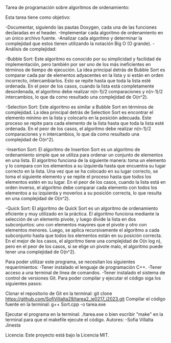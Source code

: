 Tarea de programación sobre algoritmos de ordenamiento:

Esta tarea tiene como objetivo:

-Documentar, siguiendo las pautas Doxygen, cada una de las funciones declaradas en el header.
-Implementar cada algoritmo de ordenamiento en un único archivo fuente.
-Analizar cada algoritmo y determinar la complejidad que estos tienen utilizando la notación Big O (O grande).
-Análisis de complejidad:

-Bubble Sort: Este algoritmo es conocido por su simplicidad y facilidad de implementación, pero también por ser uno de los más ineficientes en términos de tiempo de ejecución. La idea principal detrás de Bubble Sort es comparar cada par de elementos adyacentes en la lista y si están en orden incorrecto, intercambiarlos. Esto se repite hasta que toda la lista esté ordenada. En el peor de los casos, cuando la lista está completamente desordenada, el algoritmo debe realizar n(n-1)/2 comparaciones y n(n-1)/2 intercambios, lo que da como resultado una complejidad de O(n^2).

-Selection Sort: Este algoritmo es similar a Bubble Sort en términos de complejidad. La idea principal detrás de Selection Sort es encontrar el elemento mínimo en la lista y colocarlo en la posición adecuada. Este proceso se repite para cada elemento de la lista hasta que toda la lista esté ordenada. En el peor de los casos, el algoritmo debe realizar n(n-1)/2 comparaciones y n intercambios, lo que da como resultado una complejidad de O(n^2).

-Insertion Sort: El algoritmo de Insertion Sort es un algoritmo de ordenamiento simple que se utiliza para ordenar un conjunto de elementos en una lista. El algoritmo funciona de la siguiente manera: toma un elemento y lo compara con los elementos a su izquierda hasta que encuentra su lugar correcto en la lista. Una vez que se ha colocado en su lugar correcto, se toma el siguiente elemento y se repite el proceso hasta que todos los elementos estén en su lugar. En el peor de los casos, cuando la lista está en orden inverso, el algoritmo debe comparar cada elemento con todos los elementos a su izquierda y moverlos a su posición correcta, lo que resulta en una complejidad de O(n^2).

-Quick Sort: El algoritmo de Quick Sort es un algoritmo de ordenamiento eficiente y muy utilizado en la práctica. El algoritmo funciona mediante la selección de un elemento pivote, y luego divide la lista en dos subconjuntos: uno con elementos mayores que el pivote y otro con elementos menores. Luego, se aplica recursivamente el algoritmo a cada subconjunto hasta que todos los elementos están en su posición correcta. En el mejor de los casos, el algoritmo tiene una complejidad de O(n log n), pero en el peor de los casos, si se elige un pivote malo, el algoritmo puede tener una complejidad de O(n^2).

Para poder utilizar este programa, se necesitan los siguientes requerimientos: -Tener instalado el lenguaje de programación C++. -Tener acceso a una terminal de línea de comandos. -Tener instalado el sistema de control de versiones Git. Para poder compilar y ejecutar el código siga los siguientes pasos:

Clonar el repositorio de Git en la terminal: git clone https://github.com/SofiVillalta29/tarea2_ie0217_i2023.git Compilar el código fuente en la terminal: g++ Sort.cpp -o tarea.exe

Ejecutar el programa en la terminal: ./tarea.exe o bien escribir "make" en la terminal para que el makefile ejecute el código. Autores: -Sofia Villalta Jinesta

Licencia: Este proyecto está bajo la Licencia MIT.